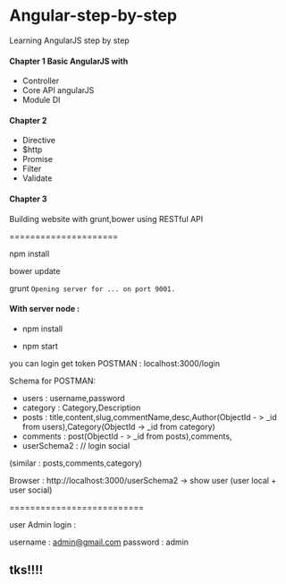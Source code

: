 Angular-step-by-step
====================

Learning AngularJS step by step

#### Chapter 1 Basic AngularJS with 

* Controller
* Core API angularJS
* Module DI

#### Chapter 2
* Directive
* $http
* Promise
* Filter
* Validate

#### Chapter 3

Building website with grunt,bower using RESTful API

=====================

npm install

bower update

grunt `Opening server for ... on port 9001.`


#### With server node : 



* npm install

* npm start

you can login get token POSTMAN : localhost:3000/login

Schema for POSTMAN: 
+ users : username,password
+ category : Category,Description
+ posts : title,content,slug,commentName,desc,Author(ObjectId - > _id from users),Category(ObjectId -> _id from category)
+ comments : post(ObjectId - > _id from posts),comments,
+ userSchema2 : // login social

(similar : posts,comments,category)

Browser : http://localhost:3000/userSchema2 -> show user (user local + user social)

==========================

user Admin login :

username : admin@gmail.com
password : admin



## tks!!!!

